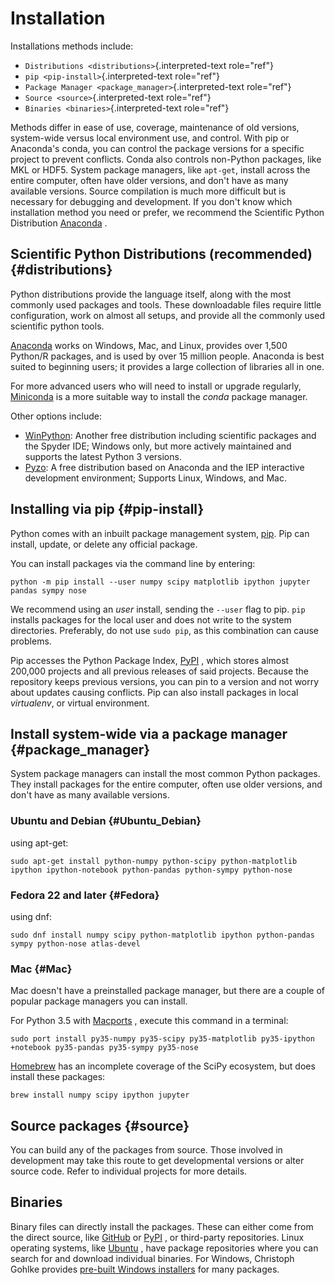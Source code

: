Installation
============

Installations methods include:

-   `Distributions <distributions>`{.interpreted-text role="ref"}
-   `pip <pip-install>`{.interpreted-text role="ref"}
-   `Package Manager <package_manager>`{.interpreted-text role="ref"}
-   `Source <source>`{.interpreted-text role="ref"}
-   `Binaries <binaries>`{.interpreted-text role="ref"}

Methods differ in ease of use, coverage, maintenance of old versions,
system-wide versus local environment use, and control. With pip or
Anaconda\'s conda, you can control the package versions for a specific
project to prevent conflicts. Conda also controls non-Python packages,
like MKL or HDF5. System package managers, like `apt-get`, install
across the entire computer, often have older versions, and don\'t have
as many available versions. Source compilation is much more difficult
but is necessary for debugging and development. If you don\'t know which
installation method you need or prefer, we recommend the Scientific
Python Distribution [Anaconda](https://www.anaconda.com/download/) .

Scientific Python Distributions (recommended) {#distributions}
---------------------------------------------

Python distributions provide the language itself, along with the most
commonly used packages and tools. These downloadable files require
little configuration, work on almost all setups, and provide all the
commonly used scientific python tools.

[Anaconda](https://www.anaconda.com/download/) works on Windows, Mac,
and Linux, provides over 1,500 Python/R packages, and is used by over 15
million people. Anaconda is best suited to beginning users; it provides
a large collection of libraries all in one.

For more advanced users who will need to install or upgrade regularly,
[Miniconda](https://docs.conda.io/en/latest/miniconda.html) is a more
suitable way to install the *conda* package manager.

Other options include:

-   [WinPython](https://winpython.github.io): Another free distribution
    including scientific packages and the Spyder IDE; Windows only, but
    more actively maintained and supports the latest Python 3 versions.
-   [Pyzo](http://www.pyzo.org/): A free distribution based on Anaconda
    and the IEP interactive development environment; Supports Linux,
    Windows, and Mac.

Installing via pip {#pip-install}
------------------

Python comes with an inbuilt package management system,
[pip](https://pip.pypa.io/en/stable). Pip can install, update, or delete
any official package.

You can install packages via the command line by entering:

    python -m pip install --user numpy scipy matplotlib ipython jupyter pandas sympy nose

We recommend using an *user* install, sending the `--user` flag to pip.
`pip` installs packages for the local user and does not write to the
system directories. Preferably, do not use `sudo pip`, as this
combination can cause problems.

Pip accesses the Python Package Index, [PyPI](https://pypi.org/) , which
stores almost 200,000 projects and all previous releases of said
projects. Because the repository keeps previous versions, you can pin to
a version and not worry about updates causing conflicts. Pip can also
install packages in local *virtualenv*, or virtual environment.

Install system-wide via a package manager {#package_manager}
-----------------------------------------

System package managers can install the most common Python packages.
They install packages for the entire computer, often use older versions,
and don\'t have as many available versions.

### Ubuntu and Debian {#Ubuntu_Debian}

using apt-get:

    sudo apt-get install python-numpy python-scipy python-matplotlib ipython ipython-notebook python-pandas python-sympy python-nose

### Fedora 22 and later {#Fedora}

using dnf:

    sudo dnf install numpy scipy python-matplotlib ipython python-pandas sympy python-nose atlas-devel

### Mac {#Mac}

Mac doesn\'t have a preinstalled package manager, but there are a couple
of popular package managers you can install.

For Python 3.5 with [Macports](https://www.macports.org) , execute this
command in a terminal:

    sudo port install py35-numpy py35-scipy py35-matplotlib py35-ipython +notebook py35-pandas py35-sympy py35-nose

[Homebrew](https://brew.sh/) has an incomplete coverage of the SciPy
ecosystem, but does install these packages:

    brew install numpy scipy ipython jupyter

Source packages {#source}
---------------

You can build any of the packages from source. Those involved in
development may take this route to get developmental versions or alter
source code. Refer to individual projects for more details.

Binaries
--------

Binary files can directly install the packages. These can either come
from the direct source, like [GitHub](https://github.com/) or
[PyPI](https://pypi.org/) , or third-party repositories. Linux operating
systems, like [Ubuntu](https://packages.ubuntu.com/) , have package
repositories where you can search for and download individual binaries.
For Windows, Christoph Gohlke provides [pre-built Windows
installers](http://www.lfd.uci.edu/~gohlke/pythonlibs) for many
packages.
